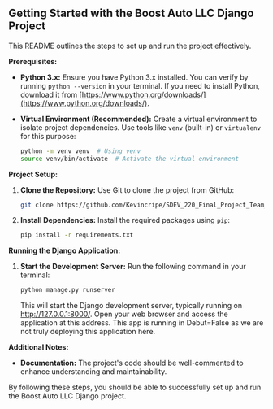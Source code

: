 ## Getting Started with the Boost Auto LLC Django Project

This README outlines the steps to set up and run the project effectively.

**Prerequisites:**

- **Python 3.x:** Ensure you have Python 3.x installed. You can verify by running `python --version` in your terminal. If you need to install Python, download it from [https://www.python.org/downloads/](https://www.python.org/downloads/).
- **Virtual Environment (Recommended):** Create a virtual environment to isolate project dependencies. Use tools like `venv` (built-in) or `virtualenv` for this purpose:

   ```bash
   python -m venv venv  # Using venv
   source venv/bin/activate  # Activate the virtual environment
   ```

**Project Setup:**

1. **Clone the Repository:**
   Use Git to clone the project from GitHub:

   ```bash
   git clone https://github.com/Kevincripe/SDEV_220_Final_Project_Team_3.git

   ```

2. **Install Dependencies:**
   Install the required packages using `pip`:

   ```bash
   pip install -r requirements.txt
   ```

**Running the Django Application:**

1. **Start the Development Server:**
   Run the following command in your terminal:

   ```bash
   python manage.py runserver
   ```

   This will start the Django development server, typically running on http://127.0.0.1:8000/. Open your web browser and access the application at this address.
   This app is running in Debut=False as we are not truly deploying this application here.

**Additional Notes:**

- **Documentation:** The project's code should be well-commented to enhance understanding and maintainability.

By following these steps, you should be able to successfully set up and run the Boost Auto LLC Django project.
